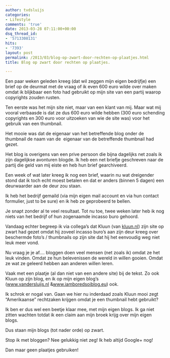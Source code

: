 ```yaml
---
author: tvdsluijs
categories:
- Lifestyle
comments: 'true'
date: 2013-03-28 07:11:00+00:00
dsq_thread_id:
- '5713308131'
hits:
- '7393'
layout: post
permalink: /2013/03/blog-op-zwart-door-rechten-op-plaatjes.html
title: Blog op zwart door rechten op plaatjes.

---
```

Een paar weken geleden kreeg (dat wil zeggen mijn eigen bedrijfje) een brief op de deurmat met de vraag of ik even 600 euro wilde over maken omdat ik blijkbaar een foto had gebruikt op mijn site van een partij waarop copyrights zouden rusten.

Ten eerste was het mijn site niet, maar van een klant van mij. Maar wat mij vooral verbaasde is dat ze dus 600 euro wilde hebben (300 euro schending copyrights en 300 euro voor uitzoeken van wie de site was) voor het gebruik van een thumbnail.

Het mooie was dat de eigenaar van het betreffende blog onder de thumbnail de naam van de  eigenaar van de betreffende thumbnail had gezet.

Het blog is overigens van een prive persoon die bijna dagelijks net zoals ik zijn dagelijkse avonturen blogde. Ik heb een net briefje geschreven naar de partij die geld van mij eiste en heb hun brief gearchiveerd.

Een week of wat later kreeg ik nog een brief, waarin nu wat dreigender stond dat ik toch echt moest betalen en dat er anders (binnen 5 dagen) een deurwaarder aan de deur zou staan.

Ik heb het bedrijf gemaild (via mijn eigen mail account en via hun contact formulier, just to be sure) en ik heb ze geprobeerd te bellen.

Je snapt zonder al te veel resultaat. Tot nu toe, twee weken later heb ik nog niets van het bedrijf of hun zogenaamde incasso buro gehoord.

Vandaag echter begreep ik via collega&#8217;s dat Kluun (van <a href="http://kluun.nl/" rel="nofollow">kluun.nl</a>) zijn site op zwart had gezet omdat hij zoveel incasso buro&#8217;s aan zijn deur kreeg over beschermde foto&#8217;s / thumbnails op zijn site dat hij het eenvoudig weg niet leuk meer vond.

Nu vraag je je af&#8230;. bloggen doen veel mensen (net zoals ik) omdat ze het leuk vinden. Omdat ze hun belevenissen de wereld in willen gooien. Omdat ze wat ze geleerd hebben aan anderen willen leren.

Vaak met een plaatje (al dan niet van een andere site) bij de tekst. Zo ook Kluun op zijn blog, en ik op mijn eigen blog&#8217;s (<a href="https://www.vandersluijs.nl/" rel="nofollow">www.vandersluijs.nl</a> &<a href="http://www.iamboredsoiblog.eu/" rel="nofollow">www.iamboredsoiblog.eu</a>) ook. 

Ik schrok er nogal van. Gaan we hier nu inderdaad zoals Kluun mooi zegt &#8220;Amerikaanse&#8221; rechtzaken krijgen omdat je een thumbnail hebt gebruikt?

Ik ben er dus wel een beetje klaar mee, met mijn eigen blogs. Ik ga niet zitten wachten totdat ik een claim aan mijn broek krijg over mijn eigen blogs. 

Dus staan mijn blogs (tot nader orde) op zwart.

Stop ik met bloggen? Nee gelukkig niet zeg! Ik heb altijd Google+ nog!

Dan maar geen plaatjes gebruiken!